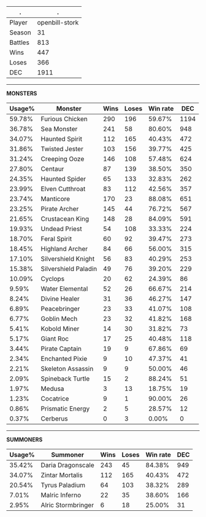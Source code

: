 .|.
|-|-
Player|openbill-stork
Season|31
Battles|813
Wins|447
Loses|366
DEC|1911

---
**MONSTERS**

Usage%|Monster|Wins|Loses|Win rate|DEC|
-|-|-|-|-|-|
59.78%|Furious Chicken|290|196|59.67%|1194|
36.78%|Sea Monster|241|58|80.60%|948|
34.07%|Haunted Spirit|112|165|40.43%|472|
31.86%|Twisted Jester|103|156|39.77%|425|
31.24%|Creeping Ooze|146|108|57.48%|624|
27.80%|Centaur|87|139|38.50%|350|
24.35%|Haunted Spider|65|133|32.83%|262|
23.99%|Elven Cutthroat|83|112|42.56%|357|
23.74%|Manticore|170|23|88.08%|651|
23.25%|Pirate Archer|145|44|76.72%|567|
21.65%|Crustacean King|148|28|84.09%|591|
19.93%|Undead Priest|54|108|33.33%|224|
18.70%|Feral Spirit|60|92|39.47%|273|
18.45%|Highland Archer|84|66|56.00%|315|
17.10%|Silvershield Knight|56|83|40.29%|253|
15.38%|Silvershield Paladin|49|76|39.20%|229|
10.09%|Cyclops|20|62|24.39%|86|
9.59%|Water Elemental|52|26|66.67%|214|
8.24%|Divine Healer|31|36|46.27%|147|
6.89%|Peacebringer|23|33|41.07%|108|
6.77%|Goblin Mech|23|32|41.82%|168|
5.41%|Kobold Miner|14|30|31.82%|73|
5.17%|Giant Roc|17|25|40.48%|118|
3.44%|Pirate Captain|19|9|67.86%|69|
2.34%|Enchanted Pixie|9|10|47.37%|41|
2.21%|Skeleton Assassin|9|9|50.00%|46|
2.09%|Spineback Turtle|15|2|88.24%|51|
1.97%|Medusa|3|13|18.75%|19|
1.23%|Cocatrice|9|1|90.00%|26|
0.86%|Prismatic Energy|2|5|28.57%|12|
0.37%|Cerberus|0|3|0.00%|0|

---
**SUMMONERS**

Usage%|Summoner|Wins|Loses|Win rate|DEC|
-|-|-|-|-|-|
35.42%|Daria Dragonscale|243|45|84.38%|949|
34.07%|Zintar Mortalis|112|165|40.43%|472|
20.54%|Tyrus Paladium|64|103|38.32%|289|
7.01%|Malric Inferno|22|35|38.60%|166|
2.95%|Alric Stormbringer|6|18|25.00%|31|
